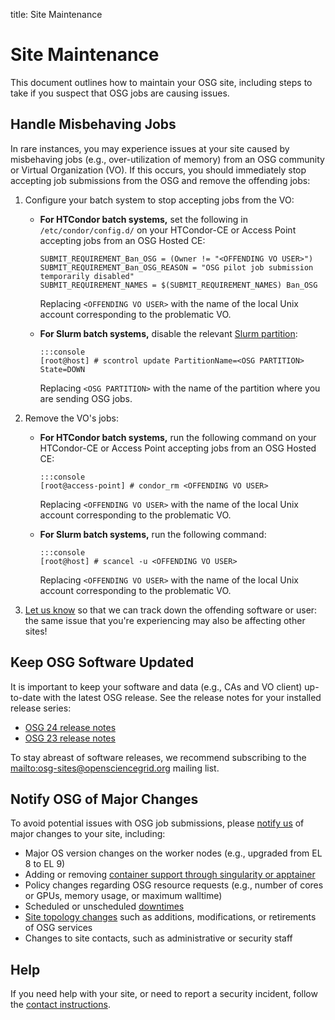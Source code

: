 title: Site Maintenance

Site Maintenance
================

This document outlines how to maintain your OSG site, including steps to take if you suspect that OSG jobs are causing
issues.

Handle Misbehaving Jobs
-----------------------

In rare instances, you may experience issues at your site caused by misbehaving jobs (e.g., over-utilization of memory)
from an OSG community or Virtual Organization (VO).
If this occurs, you should immediately stop accepting job submissions from the OSG and remove the offending jobs:

1.  Configure your batch system to stop accepting jobs from the VO:

    -   **For HTCondor batch systems,** set the following in `/etc/condor/config.d/` on your HTCondor-CE or Access Point
        accepting jobs from an OSG Hosted CE:

            SUBMIT_REQUIREMENT_Ban_OSG = (Owner != "<OFFENDING VO USER>")
            SUBMIT_REQUIREMENT_Ban_OSG_REASON = "OSG pilot job submission temporarily disabled"
            SUBMIT_REQUIREMENT_NAMES = $(SUBMIT_REQUIREMENT_NAMES) Ban_OSG

        Replacing `<OFFENDING VO USER>` with the name of the local Unix account corresponding to the problematic VO.

    -   **For Slurm batch systems,**
        disable the relevant [Slurm partition](https://slurm.schedmd.com/faq.html#stop_sched):

            :::console
            [root@host] # scontrol update PartitionName=<OSG PARTITION> State=DOWN

        Replacing `<OSG PARTITION>` with the name of the partition where you are sending OSG jobs.

1.  Remove the VO's jobs:

    -   **For HTCondor batch systems,** run the following command on your HTCondor-CE or Access Point accepting jobs
        from an OSG Hosted CE:

            :::console
            [root@access-point] # condor_rm <OFFENDING VO USER>

        Replacing `<OFFENDING VO USER>` with the name of the local Unix account corresponding to the problematic VO.

    -   **For Slurm batch systems,** run the following command:

            :::console
            [root@host] # scancel -u <OFFENDING VO USER>

        Replacing `<OFFENDING VO USER>` with the name of the local Unix account corresponding to the problematic VO.

1.  [Let us know](#help) so that we can track down the offending software or user:
    the same issue that you're experiencing may also be affecting other sites!

Keep OSG Software Updated
-------------------------

It is important to keep your software and data (e.g., CAs and VO client) up-to-date with the latest OSG release.
See the release notes for your installed release series:

-  [OSG 24 release notes](release/osg-24.md)
-  [OSG 23 release notes](release/osg-23.md)

To stay abreast of software releases, we recommend subscribing to the <mailto:osg-sites@opensciencegrid.org> mailing
list.

Notify OSG of Major Changes
---------------------------

To avoid potential issues with OSG job submissions, please [notify us](mailto:help@osg-htc.org) of major changes
to your site, including:

- Major OS version changes on the worker nodes (e.g., upgraded from EL 8 to EL 9)
- Adding or removing [container support through singularity or apptainer](worker-node/install-apptainer.md)
- Policy changes regarding OSG resource requests (e.g., number of cores or GPUs, memory usage, or maximum walltime)
- Scheduled or unscheduled [downtimes](common/registration.md#registering-resource-downtimes)
- [Site topology changes](common/registration.md) such as additions, modifications, or retirements of OSG services
- Changes to site contacts, such as administrative or security staff

Help
----

If you need help with your site, or need to report a security incident,
follow the [contact instructions](common/help.md).
